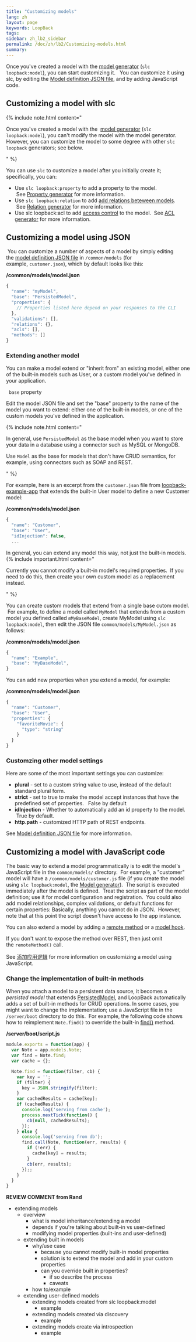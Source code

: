 ```yaml
---
title: "Customizing models"
lang: zh
layout: page
keywords: LoopBack
tags:
sidebar: zh_lb2_sidebar
permalink: /doc/zh/lb2/Customizing-models.html
summary:
---
```


Once you've created a model with the [model generator](/doc/{{page.lang}}/lb2/Model-generator.html) (`slc loopback:model`), you can start customizing it.   You can customize it using slc, by editing the [Model definition JSON file](/doc/{{page.lang}}/lb2/Model-definition-JSON-file.html), and by adding JavaScript code.

## Customizing a model with slc

{% include note.html content="

Once you've created a model with the  [model generator](/doc/zh/lb2/Model-generator.html) (`slc loopback:model`), you can't modify the model with the model generator.
However, you can customize the model to some degree with other `slc loopback` generators; see below.

" %}

You can use `slc` to customize a model after you initially create it; specifically, you can:

*   Use `slc loopback:property` to add a property to the model.  See [Property generator](/doc/{{page.lang}}/lb2/Property-generator.html) for more information.
*   Use `slc loopback:relation` to add [add relations beteween models](/doc/{{page.lang}}/lb2/Creating-model-relations.html).  See [Relation generator](/doc/{{page.lang}}/lb2/Relation-generator.html) for more information.
*   Use slc loopback:acl to add [access control](/doc/{{page.lang}}/lb2/Controlling-data-access.html) to the model.  See [ACL generator](/doc/{{page.lang}}/lb2/ACL-generator.html) for more information.

## Customizing a model using JSON

 You can customize a number of aspects of a model by simply editing the [model definition JSON file](/doc/{{page.lang}}/lb2/Model-definition-JSON-file.html) in `/common/models` (for example, `customer.json`), which by default looks like this:

**/common/models/model.json**

```js
{
  "name": "myModel",
  "base": "PersistedModel",
  "properties": {
    // Properties listed here depend on your responses to the CLI
  },
  "validations": [],
  "relations": {},
  "acls": [],
  "methods": []
}
```

### Extending another model

You can make a model extend or "inherit from" an existing model, either one of the built-in models such as User, or a custom model you've defined in your application.

  `base` property

Edit the model JSON file and set the "base" property to the name of the model you want to extend: either one of the built-in models, or one of the custom models you've defined in the application.  

{% include note.html content="

In general, use `PersistedModel` as the base model when you want to store your data in a database using a connector such as MySQL or MongoDB.

Use `Model` as the base for models that don't have CRUD semantics, for example, using connectors such as SOAP and REST.

" %}

For example, here is an excerpt from the `customer.json` file from [loopback-example-app](https://github.com/strongloop/loopback-example-app) that extends the built-in User model to define a new Customer model:

**/common/models/model.json**

```js
{
  "name": "Customer",
  "base": "User",
  "idInjection": false,
  ...
```

In general, you can extend any model this way, not just the built-in models.
 
{% include important.html content="

Currently you cannot modify a built-in model's required properties.  If you need to do this, then create your own custom model as a replacement instead.

" %}

You can create custom models that extend from a single base cutom model.  For example, to define a model called `MyModel` that extends from a custom model you defined called `mMyBaseModel`, create MyModel using `slc loopback:model`, then edit the JSON file `common/models/MyModel.json` as follows:

**/common/models/model.json**

```js
{
  "name": "Example",
  "base": "MyBaseModel",
}
```

You can add new properties when you extend a model, for example:

**/common/models/model.json**

```js
{
  "name": "Customer",
  "base": "User",
  "properties": {
    "favoriteMovie": {
      "type": "string"
    }
  }
}
```

### Customzing other model settings

Here are some of the most important settings you can customize:

*   **plural** - set to a custom string value to use, instead of the default standard plural form.
*   **strict** - set to true to make the model accept instances that have the predefined set of properties.   False by default
*   **idInjection** - Whether to automatically add an id property to the model.  True by default.
*   **http.path** - customized HTTP path of REST endpoints.

See [Model definition JSON file](/doc/{{page.lang}}/lb2/Model-definition-JSON-file.html#ModeldefinitionJSONfile-Top-levelproperties) for more information.

## Customizing a model with JavaScript code

The basic way to extend a model programmatically is to edit the model's JavaScript file in the `common/models/` directory.  For example, a "customer" model will have a `/common/models/customer.js` file (if you create the model using `slc loopback:model`, the [Model generator](/doc/{{page.lang}}/lb2/Model-generator.html)).  The script is executed immediately after the model is defined.  Treat the script as part of the model definition; use it for model configuration and registration.  You could also add model relationships, complex validations, or default functions for certain properties: Basically, anything you cannot do in JSON.  However, note that at this point the script doesn't have access to the app instance.   

You can also extend a model by adding a [remote method](/doc/{{page.lang}}/lb2/6095040.html) or a [model hook](/doc/{{page.lang}}/lb2/6095041.html#id-远程钩子-Modelhooks).

If you don't want to expose the method over REST, then just omit the `remoteMethod()` call.

See [添加应用逻辑](/doc/{{page.lang}}/lb2/6095037.html) for more information on customizing a model using JavaScript.

### Change the implementation of built-in methods 

When you attach a model to a persistent data source, it becomes a _persisted model_ that extends [PersistedModel](http://apidocs.strongloop.com/loopback/#persistedmodel-new-persistedmodel), and LoopBack automatically adds a set of built-in methods for CRUD operations. In some cases, you might want to change the implementation; use a JavaScript file in the `/server/boot` directory to do this.  For example, the following code shows how to reimplement `Note.find()` to override the built-in [find()](http://apidocs.strongloop.com/loopback/#persistedmodelfindfilter-callback) method.

**/server/boot/script.js**

```js
module.exports = function(app) {
  var Note = app.models.Note;
  var find = Note.find;
  var cache = {};

  Note.find = function(filter, cb) {
    var key = '';
    if (filter) {
      key = JSON.stringify(filter);
    }
    var cachedResults = cache[key];
    if (cachedResults) {
      console.log('serving from cache');
      process.nextTick(function() {
        cb(null, cachedResults);
      });
    } else {
      console.log('serving from db');
      find.call(Note, function(err, results) {
        if (!err) {
          cache[key] = results;
        }
        cb(err, results);
      });;
    }
  }
}
```

<div class="sl-hidden"><strong>REVIEW COMMENT from Rand</strong><br>
  <ul>
    <li>extending models
      <ul>
        <li>overview
          <ul>
            <li>what is model inheritance/extending a model</li>
            <li>depends if you're talking about built-in vs user-defined</li>
            <li>modifying model properties (built-ins and user-defined)</li>
          </ul>
        </li>
        <li>extending built in models
          <ul>
            <li>why/use case<br>
              <ul>
                <li>because you cannot modify built-in model properties</li>
                <li>solution is to extend the model and add in your custom properties</li>
                <li>can you override built in properties?
                  <ul>
                    <li>if so describe the process</li>
                    <li>caveats</li>
                  </ul>
                </li>
              </ul>
            </li>
            <li>how to/example</li>
          </ul>
        </li>
        <li>extending user-defined models
          <ul>
            <li>extending models created from slc loopback:model
              <ul>
                <li>example</li>
              </ul>
            </li>
            <li>extending models created via discovery
              <ul>
                <li>example</li>
              </ul>
            </li>
            <li>extending models create via introspection
              <ul>
                <li>example</li>
              </ul>
            </li>
          </ul>
        </li>
      </ul>
    </li>
  </ul>
</div>
